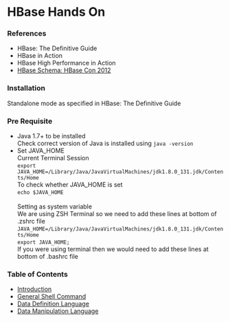 # HBase Hands On

### References
- HBase: The Definitive Guide
- HBase in Action
- HBase High Performance in Action
- [HBase Schema: HBase Con 2012](http://ianvarley.com/coding/HBaseSchema_HBaseCon2012.pdf)

### Installation
Standalone mode as specified in HBase: The Definitive Guide

### Pre Requisite
- Java 1.7+ to be installed  
Check correct version of Java is installed using `java -version`
- Set JAVA_HOME  
Current Terminal Session  
`export JAVA_HOME=/Library/Java/JavaVirtualMachines/jdk1.8.0_131.jdk/Contents/Home`  
To check whether JAVA_HOME is set  
`echo $JAVA_HOME`  <br><br>
Setting as system variable  
We are using ZSH Terminal so we need to add these lines at bottom of .zshrc file    
`JAVA_HOME=/Library/Java/JavaVirtualMachines/jdk1.8.0_131.jdk/Contents/Home`  
`export JAVA_HOME;`  
If you were using terminal then we would need to add these lines at bottom of .bashrc file

### Table of Contents
- [Introduction](src/main/Introduction.md)
- [General Shell Command](src/main/GeneralShellCommand.md)
- [Data Definition Language](src/main/scala/ddl/DataDefinitonLanguage.md)
- [Data Manipulation Language](src/main/scala/dml/DataManipulationLanguage.md)